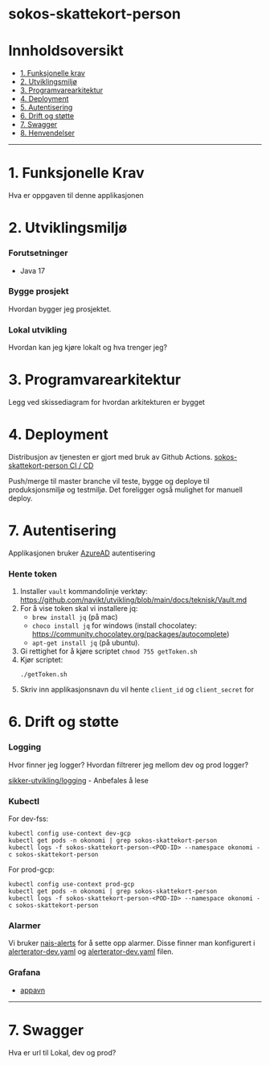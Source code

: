 # sokos-skattekort-person

# Innholdsoversikt
* [1. Funksjonelle krav](#1-funksjonelle-krav)
* [2. Utviklingsmiljø](#2-utviklingsmiljø)
* [3. Programvarearkitektur](#3-programvarearkitektur)
* [4. Deployment](#4-deployment)
* [5. Autentisering](#5-autentisering)
* [6. Drift og støtte](#6-drift-og-støtte)
* [7. Swagger](#7-swagger)
* [8. Henvendelser](#7-henvendelser)
---

# 1. Funksjonelle Krav
Hva er oppgaven til denne applikasjonen

# 2. Utviklingsmiljø
### Forutsetninger
* Java 17

### Bygge prosjekt
Hvordan bygger jeg prosjektet.

### Lokal utvikling
Hvordan kan jeg kjøre lokalt og hva trenger jeg?

# 3. Programvarearkitektur
Legg ved skissediagram for hvordan arkitekturen er bygget

# 4. Deployment
Distribusjon av tjenesten er gjort med bruk av Github Actions.
[sokos-skattekort-person CI / CD](https://github.com/navikt/sokos-skattekort-person/actions)

Push/merge til master branche vil teste, bygge og deploye til produksjonsmiljø og testmiljø.
Det foreligger også mulighet for manuell deploy.

# 7. Autentisering
Applikasjonen bruker [AzureAD](https://docs.nais.io/security/auth/azure-ad/) autentisering

### Hente token
1. Installer `vault` kommandolinje verktøy: https://github.com/navikt/utvikling/blob/main/docs/teknisk/Vault.md
2. For å vise token skal vi installere jq:
   - `brew install jq` (på mac)
   - `choco install jq` for windows (install chocolatey: https://community.chocolatey.org/packages/autocomplete)
   - `apt-get install jq` (på ubuntu).
3. Gi rettighet for å kjøre scriptet `chmod 755 getToken.sh`
4. Kjør scriptet:
   ```
   ./getToken.sh
   ```
4. Skriv inn applikasjonsnavn du vil hente `client_id` og `client_secret` for

# 6. Drift og støtte

### Logging
Hvor finner jeg logger? Hvordan filtrerer jeg mellom dev og prod logger?

[sikker-utvikling/logging](https://sikkerhet.nav.no/docs/sikker-utvikling/logging) - Anbefales å lese

### Kubectl
For dev-fss:
```shell script
kubectl config use-context dev-gcp
kubectl get pods -n okonomi | grep sokos-skattekort-person
kubectl logs -f sokos-skattekort-person-<POD-ID> --namespace okonomi -c sokos-skattekort-person
```

For prod-gcp:
```shell script
kubectl config use-context prod-gcp
kubectl get pods -n okonomi | grep sokos-skattekort-person
kubectl logs -f sokos-skattekort-person-<POD-ID> --namespace okonomi -c sokos-skattekort-person
```

### Alarmer
Vi bruker [nais-alerts](https://doc.nais.io/observability/alerts) for å sette opp alarmer. Disse finner man konfigurert i [alerterator-dev.yaml](.nais/alerterator-prod.yaml) og [alerterator-dev.yaml](.nais/alerterator-prod.yaml) filen.

### Grafana
- [appavn](url)
---

# 7. Swagger
Hva er url til Lokal, dev og prod?

